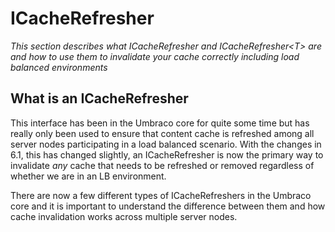 # ICacheRefresher

_This section describes what ICacheRefresher and ICacheRefresher&lt;T&gt; are and how to use them to invalidate your cache correctly including load balanced environments_ 

## What is an ICacheRefresher

This interface has been in the Umbraco core for quite some time but has really only been used to ensure that content cache is refreshed among all server nodes participating in a load balanced scenario. With the changes in 6.1, this has changed slightly, an ICacheRefresher is now the primary way to invalidate *any* cache that needs to be refreshed or removed regardless of whether we are in an LB environment.

There are now a few different types of ICacheRefreshers in the Umbraco core and it is important to understand the difference between them and how cache invalidation works across multiple server nodes.
